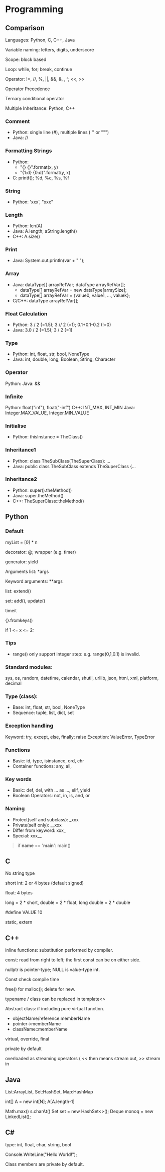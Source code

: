 # Programming

<!-- ## Default -->

## Comparison
Languages: Python, C, C++, Java

Variable naming: letters, digits, underscore

Scope: block based

Loop: while, for; break, continue

Operator: !=, //, %, ||, &&, &, \, ^, <<, >>

Operator Precedence

Ternary conditional operator

Multiple Inheritance: Python, C++

### Comment
* Python: single line (#), multiple lines (''' or """)
* Java: //

### Formatting Strings
* Python:
  * "{} {}".format(x, y)
  * "{1:d} {0:d}".format(y, x)
* C: printf(); %d, %c, %s, %f

### String
* Python: 'xxx', "xxx"

### Length
* Python: len(A)
* Java: A.length; aString.length()
* C++: A.size()

### Print
* Java: System.out.println(var + " ");

### Array
* Java: dataType[] arrayRefVar; dataType arrayRefVar[];
  * dataType[] arrayRefVar = new dataType[arraySize];
  * dataType[] arrayRefVar = {value0, value1, ..., valuek};
* C/C++: dataType arrayRefVar[];

### Float Calculation
* Python: 3 / 2 (=1.5); 3 // 2 (=1); 0.1+0.1-0.2 (!=0)
* Java: 3.0 / 2 (=1.5); 3 / 2 (=1)

### Type
* Python: int, float, str, bool, NoneType
* Java: int, double, long, Boolean, String, Character

### Operator
Python:
Java: &&

### Infinite
Python: float("inf"), float("-inf")
C++: INT_MAX, INT_MIN
Java: Integer.MAX_VALUE, Integer.MIN_VALUE

### Initialise
* Python: thisInstance = TheClass()

### Inheritance1
* Python: class TheSubClass(TheSuperClass): ...
* Java: public class TheSubClass extends TheSuperClass {...

### Inheritance2
* Python: super().theMethod()
* Java: super.theMethod()
* C++: TheSuperClass::theMethod()


## Python

### Default

myList = [0] * n

decorator: @; wrapper (e.g. timer)

generator: yield

Arguments list: \*args

Keyword arguments: \**args

list: extend()

set: add(), update()

timeit

{}.fromkeys()

if 1 <= x <= 2:

### Tips

* range() only support integer step: e.g. range(0,1,0.1) is invalid.

### Standard modules:
sys, os, random, datetime, calendar, shutil, urllib, json, html, xml, platform, decimal

### Type (class):
* Base: int, float, str, bool, NoneType
* Sequence: tuple, list, dict, set

### Exception handling
Keyword: try, except, else, finally; raise
Exception: ValueError, TypeError

### Functions
* Basic: id, type, isinstance, ord, chr
* Container functions: any, all,

### Key words
* Basic: def, del, with ... as ..., elif, yield
* Boolean Operators: not, in, is, and, or

### Naming
* Protect(self and subclass): \_xxx
* Private(self only): \_\_xxx
* Differ from keyword: xxx_
* Special: xxx__

> if __name__ == '__main__': main()


## C

No string type

short int: 2 or 4 bytes (default signed)

float: 4 bytes

long = 2 * short, double = 2 * float, long double = 2 * double

\#define VALUE 10

static, extern

## C++

inline functions: substitution performed by compiler.

const:
read from right to left;
the first const can be on either side.

nullptr is pointer-type; NULL is value-type int.

Const check compile time

free() for malloc();
delete for new.

typename / class can be replaced in template<>

Abstract class: if including pure virtual function.

* objectName/reference.memberName
* pointer->memberName
* className::memberName

virtual, override, final

private by default

overloaded as streaming operators ( << then means stream out, >> stream in


## Java
List:ArrayList, Set:HashSet, Map:HashMap


int[] A = new int[N];
A[A.length-1]

Math.max()
s.charAt()
Set<Character> set = new HashSet<>();
Deque<Integer> monoq = new LinkedList();


## C\#

type: int, float, char, string, bool

Console.WriteLine("Hello World!");

Class members are private by default.
